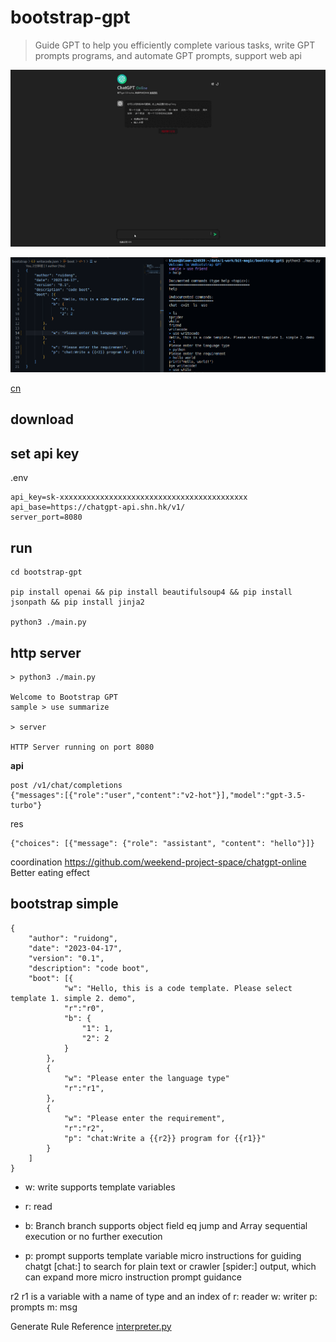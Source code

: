 # bootstrap-gpt

> Guide GPT to help you efficiently complete various tasks, write GPT prompts programs, and automate GPT prompts, support web api

![bootstrap-gpt](./doc/gpt-online-demo.gif)

![bootstrap-gpt](./doc/screen.png)

[cn](./README-CN.md)

## download

## set api key

.env

```
api_key=sk-xxxxxxxxxxxxxxxxxxxxxxxxxxxxxxxxxxxxxxxxxx
api_base=https://chatgpt-api.shn.hk/v1/
server_port=8080
```

## run

```
cd bootstrap-gpt

pip install openai && pip install beautifulsoup4 && pip install jsonpath && pip install jinja2

python3 ./main.py
```

## http server

```
> python3 ./main.py

Welcome to Bootstrap GPT
sample > use summarize

> server

HTTP Server running on port 8080
```

**api**

```
post /v1/chat/completions
{"messages":[{"role":"user","content":"v2-hot"}],"model":"gpt-3.5-turbo"}
```

res

```
{"choices": [{"message": {"role": "assistant", "content": "hello"}]}
```

coordination https://github.com/weekend-project-space/chatgpt-online Better eating effect

## bootstrap simple

```
{
    "author": "ruidong",
    "date": "2023-04-17",
    "version": "0.1",
    "description": "code boot",
    "boot": [{
            "w": "Hello, this is a code template. Please select template 1. simple 2. demo",
            "r":"r0",
            "b": {
                "1": 1,
                "2": 2
            }
        },
        {
            "w": "Please enter the language type"
            "r":"r1",
        },
        {
            "w": "Please enter the requirement",
            "r":"r2",
            "p": "chat:Write a {{r2}} program for {{r1}}"
        }
    ]
}
```

- w: write supports template variables

- r: read

- b: Branch branch supports object field eq jump and Array sequential execution or no further execution

- p: prompt supports template variable micro instructions for guiding chatgt [chat:] to search for plain text or crawler [spider:] output, which can expand more micro instruction prompt guidance

r2 r1 is a variable with a name of type and an index of r: reader w: writer p: prompts m: msg

Generate Rule Reference [interpreter.py](./interpreter.py)
